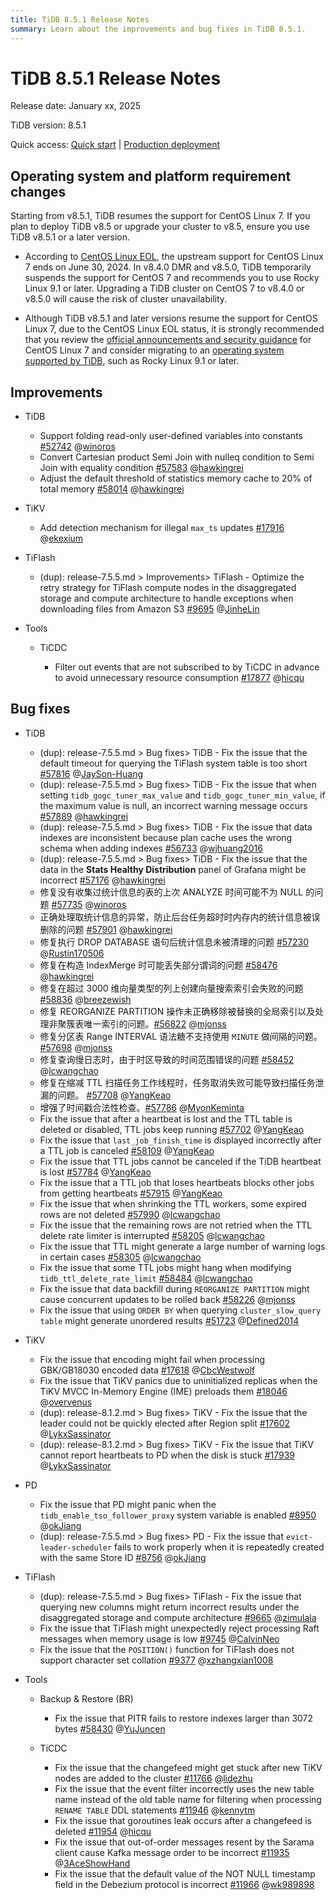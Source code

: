 ```yaml
---
title: TiDB 8.5.1 Release Notes
summary: Learn about the improvements and bug fixes in TiDB 8.5.1.
---
```


# TiDB 8.5.1 Release Notes

Release date: January xx, 2025

TiDB version: 8.5.1

Quick access: [Quick start](https://docs.pingcap.com/tidb/v8.1/quick-start-with-tidb) | [Production deployment](https://docs.pingcap.com/tidb/v8.1/production-deployment-using-tiup)

## Operating system and platform requirement changes

Starting from v8.5.1, TiDB resumes the support for CentOS Linux 7. If you plan to deploy TiDB v8.5 or upgrade your cluster to v8.5, ensure you use TiDB v8.5.1 or a later version.

- According to [CentOS Linux EOL](https://www.centos.org/centos-linux-eol/), the upstream support for CentOS Linux 7 ends on June 30, 2024. In v8.4.0 DMR and v8.5.0, TiDB temporarily suspends the support for CentOS 7 and recommends you to use Rocky Linux 9.1 or later. Upgrading a TiDB cluster on CentOS 7 to v8.4.0 or v8.5.0 will cause the risk of cluster unavailability.

- Although TiDB v8.5.1 and later versions resume the support for CentOS Linux 7, due to the CentOS Linux EOL status, it is strongly recommended that you review the [official announcements and security guidance](https://www.redhat.com/en/blog/centos-linux-has-reached-its-end-life-eol) for CentOS Linux 7 and consider migrating to an [operating system supported by TiDB](/hardware-and-software-requirements.md#os-and-platform-requirements), such as Rocky Linux 9.1 or later.

## Improvements

+ TiDB <!--tw@Oreoxmt: 5 notes-->

    - Support folding read-only user-defined variables into constants [#52742](https://github.com/pingcap/tidb/issues/52742) @[winoros](https://github.com/winoros)
    - Convert Cartesian product Semi Join with nulleq condition to Semi Join with equality condition [#57583](https://github.com/pingcap/tidb/issues/57583) @[hawkingrei](https://github.com/hawkingrei)
    - Adjust the default threshold of statistics memory cache to 20% of total memory [#58014](https://github.com/pingcap/tidb/issues/58014) @[hawkingrei](https://github.com/hawkingrei)

+ TiKV <!--tw@Oreoxmt: 1 note-->

    - Add detection mechanism for illegal `max_ts` updates [#17916](https://github.com/tikv/tikv/issues/17916) @[ekexium](https://github.com/ekexium)

+ TiFlash

    - (dup): release-7.5.5.md > Improvements> TiFlash - Optimize the retry strategy for TiFlash compute nodes in the disaggregated storage and compute architecture to handle exceptions when downloading files from Amazon S3 [#9695](https://github.com/pingcap/tiflash/issues/9695) @[JinheLin](https://github.com/JinheLin)

+ Tools

    + TiCDC <!--tw@qiancai: 1 note-->

        - Filter out events that are not subscribed to by TiCDC in advance to avoid unnecessary resource consumption [#17877](https://github.com/tikv/tikv/issues/17877) @[hicqu](https://github.com/hicqu)

## Bug fixes

+ TiDB <!--tw@lilin90: the following 10 notes-->

    - (dup): release-7.5.5.md > Bug fixes> TiDB - Fix the issue that the default timeout for querying the TiFlash system table is too short [#57816](https://github.com/pingcap/tidb/issues/57816) @[JaySon-Huang](https://github.com/JaySon-Huang)
    - (dup): release-7.5.5.md > Bug fixes> TiDB - Fix the issue that when setting `tidb_gogc_tuner_max_value` and `tidb_gogc_tuner_min_value`, if the maximum value is null, an incorrect warning message occurs [#57889](https://github.com/pingcap/tidb/issues/57889) @[hawkingrei](https://github.com/hawkingrei)
    - (dup): release-7.5.5.md > Bug fixes> TiDB - Fix the issue that data indexes are inconsistent because plan cache uses the wrong schema when adding indexes [#56733](https://github.com/pingcap/tidb/issues/56733) @[wjhuang2016](https://github.com/wjhuang2016)
    - (dup): release-7.5.5.md > Bug fixes> TiDB - Fix the issue that the data in the **Stats Healthy Distribution** panel of Grafana might be incorrect [#57176](https://github.com/pingcap/tidb/issues/57176) @[hawkingrei](https://github.com/hawkingrei)
    - 修复没有收集过统计信息的表的上次 ANALYZE 时间可能不为 NULL 的问题 [#57735](https://github.com/pingcap/tidb/issues/57735) @[winoros](https://github.com/winoros)
    - 正确处理取统计信息的异常，防止后台任务超时时内存内的统计信息被误删除的问题 [#57901](https://github.com/pingcap/tidb/issues/57901) @[hawkingrei](https://github.com/hawkingrei)
    - 修复执行 DROP DATABASE 语句后统计信息未被清理的问题  [#57230](https://github.com/pingcap/tidb/issues/57230) @[Rustin170506](https://github.com/Rustin170506)
    - 修复在构造 IndexMerge 时可能丢失部分谓词的问题 [#58476](https://github.com/pingcap/tidb/issues/58476) @[hawkingrei](https://github.com/hawkingrei)
    - 修复在超过 3000 维向量类型的列上创建向量搜索索引会失败的问题 [#58836](https://github.com/pingcap/tidb/issues/58836) @[breezewish](https://github.com/breezewish)
    - 修复 REORGANIZE PARTITION 操作未正确移除被替换的全局索引以及处理非聚簇表唯一索引的问题。[#56822](https://github.com/pingcap/tidb/issues/56822) @[mjonss](https://github.com/mjonss)
    - 修复分区表 Range INTERVAL 语法糖不支持使用 `MINUTE` 做间隔的问题。[#57698](https://github.com/pingcap/tidb/issues/57698) @[mjonss](https://github.com/mjonss)
    - 修复查询慢日志时，由于时区导致的时间范围错误的问题 [#58452](https://github.com/pingcap/tidb/issues/58452) @[lcwangchao](https://github.com/lcwangchao)
    - 修复在缩减 TTL 扫描任务工作线程时，任务取消失败可能导致扫描任务泄漏的问题。 [#57708](https://github.com/pingcap/tidb/issues/57708) @[YangKeao](https://github.com/YangKeao) 
    - 增强了时间戳合法性检查。[#57786](https://github.com/pingcap/tidb/issues/57786) @[MyonKeminta](https://github.com/MyonKeminta) <!--tw@hfxsd: the following 10 notes-->
    - Fix the issue that after a heartbeat is lost and the TTL table is deleted or disabled, TTL jobs keep running [#57702](https://github.com/pingcap/tidb/issues/57702) @[YangKeao](https://github.com/YangKeao)
    - Fix the issue that `last_job_finish_time` is displayed incorrectly after a TTL job is canceled [#58109](https://github.com/pingcap/tidb/issues/58109) @[YangKeao](https://github.com/YangKeao)
    - Fix the issue that TTL jobs cannot be canceled if the TiDB heartbeat is lost [#57784](https://github.com/pingcap/tidb/issues/57784) @[YangKeao](https://github.com/YangKeao)
    - Fix the issue that a TTL job that loses heartbeats blocks other jobs from getting heartbeats [#57915](https://github.com/pingcap/tidb/issues/57915) @[YangKeao](https://github.com/YangKeao)
    - Fix the issue that when shrinking the TTL workers, some expired rows are not deleted [#57990](https://github.com/pingcap/tidb/issues/57990) @[lcwangchao](https://github.com/lcwangchao)
    - Fix the issue that the remaining rows are not retried when the TTL delete rate limiter is interrupted [#58205](https://github.com/pingcap/tidb/issues/58205) @[lcwangchao](https://github.com/lcwangchao)
    - Fix the issue that TTL might generate a large number of warning logs in certain cases [#58305](https://github.com/pingcap/tidb/issues/58305) @[lcwangchao](https://github.com/lcwangchao)
    - Fix the issue that some TTL jobs might hang when modifying `tidb_ttl_delete_rate_limit` [#58484](https://github.com/pingcap/tidb/issues/58484) @[lcwangchao](https://github.com/lcwangchao)
    - Fix the issue that data backfill during `REORGANIZE PARTITION` might cause concurrent updates to be rolled back [#58226](https://github.com/pingcap/tidb/issues/58226) @[mjonss](https://github.com/mjonss)
    - Fix the issue that using `ORDER BY` when querying `cluster_slow_query table` might generate unordered results [#51723](https://github.com/pingcap/tidb/issues/51723) @[Defined2014](https://github.com/Defined2014)

+ TiKV <!--tw@Oreoxmt: 2 notes-->

    - Fix the issue that encoding might fail when processing GBK/GB18030 encoded data [#17618](https://github.com/tikv/tikv/issues/17618) @[CbcWestwolf](https://github.com/CbcWestwolf)
    - Fix the issue that TiKV panics due to uninitialized replicas when the TiKV MVCC In-Memory Engine (IME) preloads them [#18046](https://github.com/tikv/tikv/issues/18046) @[overvenus](https://github.com/overvenus)
    - (dup): release-8.1.2.md > Bug fixes> TiKV - Fix the issue that the leader could not be quickly elected after Region split [#17602](https://github.com/tikv/tikv/issues/17602) @[LykxSassinator](https://github.com/LykxSassinator)
    - (dup): release-8.1.2.md > Bug fixes> TiKV - Fix the issue that TiKV cannot report heartbeats to PD when the disk is stuck [#17939](https://github.com/tikv/tikv/issues/17939) @[LykxSassinator](https://github.com/LykxSassinator)

+ PD <!--tw@Oreoxmt: 1 note-->

    - Fix the issue that PD might panic when the `tidb_enable_tso_follower_proxy` system variable is enabled [#8950](https://github.com/tikv/pd/issues/8950) @[okJiang](https://github.com/okJiang)
    - (dup): release-7.5.5.md > Bug fixes> PD - Fix the issue that `evict-leader-scheduler` fails to work properly when it is repeatedly created with the same Store ID [#8756](https://github.com/tikv/pd/issues/8756) @[okJiang](https://github.com/okJiang)

+ TiFlash <!--tw@qiancai: 2 notes-->

    - (dup): release-7.5.5.md > Bug fixes> TiFlash - Fix the issue that querying new columns might return incorrect results under the disaggregated storage and compute architecture [#9665](https://github.com/pingcap/tiflash/issues/9665) @[zimulala](https://github.com/zimulala)
    - Fix the issue that TiFlash might unexpectedly reject processing Raft messages when memory usage is low [#9745](https://github.com/pingcap/tiflash/issues/9745) @[CalvinNeo](https://github.com/CalvinNeo)
    - Fix the issue that the `POSITION()` function for TiFlash does not support character set collation [#9377](https://github.com/pingcap/tiflash/issues/9377) @[xzhangxian1008](https://github.com/xzhangxian1008)

+ Tools

    + Backup & Restore (BR) <!--tw@qiancai: 1 note-->

        - Fix the issue that PITR fails to restore indexes larger than 3072 bytes [#58430](https://github.com/pingcap/tidb/issues/58430) @[YuJuncen](https://github.com/YuJuncen)

    + TiCDC <!--tw@qiancai: 5 notes-->

         - Fix the issue that the changefeed might get stuck after new TiKV nodes are added to the cluster [#11766](https://github.com/pingcap/tiflow/issues/11766) @[lidezhu](https://github.com/lidezhu)
        - Fix the issue that the event filter incorrectly uses the new table name instead of the old table name for filtering when processing `RENAME TABLE` DDL statements [#11946](https://github.com/pingcap/tiflow/issues/11946) @[kennytm](https://github.com/kennytm)
        - Fix the issue that goroutines leak occurs after a changefeed is deleted [#11954](https://github.com/pingcap/tiflow/issues/11954) @[hicqu](https://github.com/hicqu)
        - Fix the issue that out-of-order messages resent by the Sarama client cause Kafka message order to be incorrect [#11935](https://github.com/pingcap/tiflow/issues/11935) @[3AceShowHand](https://github.com/3AceShowHand)
        - Fix the issue that the default value of the NOT NULL timestamp field in the Debezium protocol is incorrect [#11966](https://github.com/pingcap/tiflow/issues/11966) @[wk989898](https://github.com/wk989898)